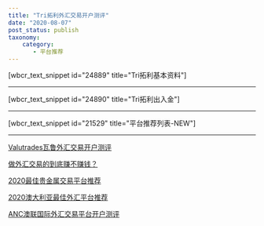 ```yaml
---
title: "Tri拓利外汇交易开户测评"
date: "2020-08-07"
post_status: publish
taxonomy:
    category: 
       - 平台推荐
---
```


\[wbcr\_text\_snippet id="24889" title="Tri拓利基本资料"\]

* * *

\[wbcr\_text\_snippet id="24890" title="Tri拓利出入金"\]

* * *

\[wbcr\_text\_snippet id="21529" title="平台推荐列表-NEW"\]

* * *

[Valutrades瓦鲁外汇交易开户测评](https://we.laowei8.com/valutrades-reviews.html)

[做外汇交易的到底赚不赚钱？](https://we.laowei8.com/does-forex-rich.html)

[2020最佳贵金属交易平台推荐](https://we.laowei8.com/best-auusd-broker.html)

[2020澳大利亚最佳外汇平台推荐](https://we.laowei8.com/best-australia-broker.html)

[ANC澳联国际外汇交易平台开户测评](https://we.laowei8.com/anc-reviews.html)
